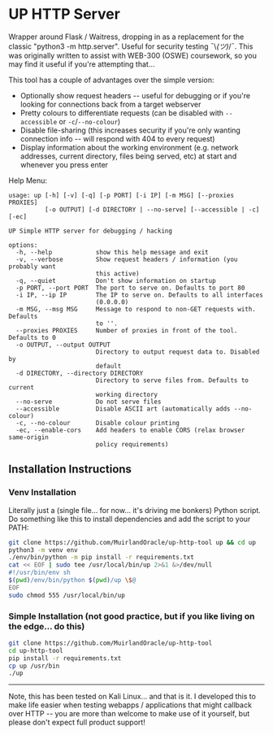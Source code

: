 # UP HTTP Server

Wrapper around Flask / Waitress, dropping in as a replacement for the classic "python3 -m http.server". Useful for security testing ¯\\_(ツ)_/¯. This was originally written to assist with WEB-300 (OSWE) coursework, so you may find it useful if you're attempting that... 

This tool has a couple of advantages over the simple version:
* Optionally show request headers -- useful for debugging or if you're looking for connections back from a target webserver
* Pretty colours to differentiate requests (can be disabled with `--accessible` or `-c`/`--no-colour`)
* Disable file-sharing (this increases security if you're only wanting connection info -- will respond with 404 to every request)
* Display information about the working environment (e.g. network addresses, current directory, files being served, etc) at start and whenever you press enter

Help Menu:
```
usage: up [-h] [-v] [-q] [-p PORT] [-i IP] [-m MSG] [--proxies PROXIES]
          [-o OUTPUT] [-d DIRECTORY | --no-serve] [--accessible | -c] [-ec]

UP Simple HTTP server for debugging / hacking

options:
  -h, --help            show this help message and exit
  -v, --verbose         Show request headers / information (you probably want
                        this active)
  -q, --quiet           Don't show information on startup
  -p PORT, --port PORT  The port to serve on. Defaults to port 80
  -i IP, --ip IP        The IP to serve on. Defaults to all interfaces
                        (0.0.0.0)
  -m MSG, --msg MSG     Message to respond to non-GET requests with. Defaults
                        to ''.
  --proxies PROXIES     Number of proxies in front of the tool. Defaults to 0
  -o OUTPUT, --output OUTPUT
                        Directory to output request data to. Disabled by
                        default
  -d DIRECTORY, --directory DIRECTORY
                        Directory to serve files from. Defaults to current
                        working directory
  --no-serve            Do not serve files
  --accessible          Disable ASCII art (automatically adds --no-colour)
  -c, --no-colour       Disable colour printing
  -ec, --enable-cors    Add headers to enable CORS (relax browser same-origin
                        policy requirements)
```

## Installation Instructions

### Venv Installation

Literally just a (single file... for now... it's driving me bonkers) Python script. Do something like this to install dependencies and add the script to your PATH:
```bash
git clone https://github.com/MuirlandOracle/up-http-tool up && cd up
python3 -m venv env
./env/bin/python -m pip install -r requirements.txt
cat << EOF | sudo tee /usr/local/bin/up 2>&1 &>/dev/null
#!/usr/bin/env sh
$(pwd)/env/bin/python $(pwd)/up \$@
EOF
sudo chmod 555 /usr/local/bin/up
```

### Simple Installation (not good practice, but if you like living on the edge... do this)
```bash
git clone https://github.com/MuirlandOracle/up-http-tool
cd up-http-tool
pip install -r requirements.txt
cp up /usr/bin
./up
```
---

Note, this has been tested on Kali Linux... and that is it. I developed this to make life easier when testing webapps / applications that might callback over HTTP -- you are more than welcome to make use of it yourself, but please don't expect full product support!

